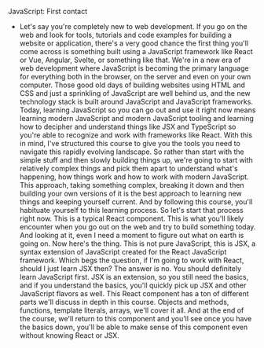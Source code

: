 JavaScript: First contact
- Let's say you're completely new to web development. If you go on the web and look for tools, tutorials and code examples for building a website or application, there's a very good chance the first thing you'll come across is something built using a JavaScript framework like React or Vue, Angular, Svelte, or something like that. We're in a new era of web development where JavaScript is becoming the primary language for everything both in the browser, on the server and even on your own computer. Those good old days of building websites using HTML and CSS and just a sprinkling of JavaScript are well behind us, and the new technology stack is built around JavaScript and JavaScript frameworks. Today, learning JavaScript so you can go out and use it right now means learning modern JavaScript and modern JavaScript tooling and learning how to decipher and understand things like JSX and TypeScript so you're able to recognize and work with frameworks like React. With this in mind, I've structured this course to give you the tools you need to navigate this rapidly evolving landscape. So rather than start with the simple stuff and then slowly building things up, we're going to start with relatively complex things and pick them apart to understand what's happening, how things work and how to work with modern JavaScript. This approach, taking something complex, breaking it down and then building your own versions of it is the best approach to learning new things and keeping yourself current. And by following this course, you'll habituate yourself to this learning process. So let's start that process right now. This is a typical React component. This is what you'll likely encounter when you go out on the web and try to build something today. And looking at it, even I need a moment to figure out what on earth is going on. Now here's the thing. This is not pure JavaScript, this is JSX, a syntax extension of JavaScript created for the React JavaScript framework. Which begs the question, if I'm going to work with React, should I just learn JSX then? The answer is no. You should definitely learn JavaScript first. JSX is an extension, so you still need the basics, and if you understand the basics, you'll quickly pick up JSX and other JavaScript flavors as well. This React component has a ton of different parts we'll discuss in depth in this course. Objects and methods, functions, template literals, arrays, we'll cover it all. And at the end of the course, we'll return to this component and you'll see once you have the basics down, you'll be able to make sense of this component even without knowing React or JSX.
